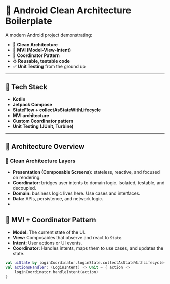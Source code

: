# 🚀 Android Clean Architecture Boilerplate

A modern Android project demonstrating:
- 🧼 **Clean Architecture**
- 🔄 **MVI (Model-View-Intent)**
- 🧭 **Coordinator Pattern**
- ♻️ **Reusable, testable code**
- ✅ **Unit Testing** from the ground up

---

## 🔧 Tech Stack

- **Kotlin**
- **Jetpack Compose**
- **StateFlow + collectAsStateWithLifecycle**
- **MVI architecture**
- **Custom Coordinator pattern**
- **Unit Testing (JUnit, Turbine)**

---

## 🧱 Architecture Overview

### 🧼 Clean Architecture Layers
- **Presentation (Composable Screens):** stateless, reactive, and focused on rendering.
- **Coordinator:** bridges user intents to domain logic. Isolated, testable, and decoupled.
- **Domain:** business logic lives here. Use cases and interfaces.
- **Data:** APIs, persistence, and network logic.
-
## 🔄 MVI + Coordinator Pattern

- **Model:** The current state of the UI.
- **View:** Composables that observe and react to `State`.
- **Intent:** User actions or UI events.
- **Coordinator:** Handles intents, maps them to use cases, and updates the state.

```kotlin
val uiState by loginCoordinator.loginState.collectAsStateWithLifecycle()
val actionsHandler: (LoginIntent) -> Unit = { action -> 
    loginCoordinator.handleIntent(action)
}